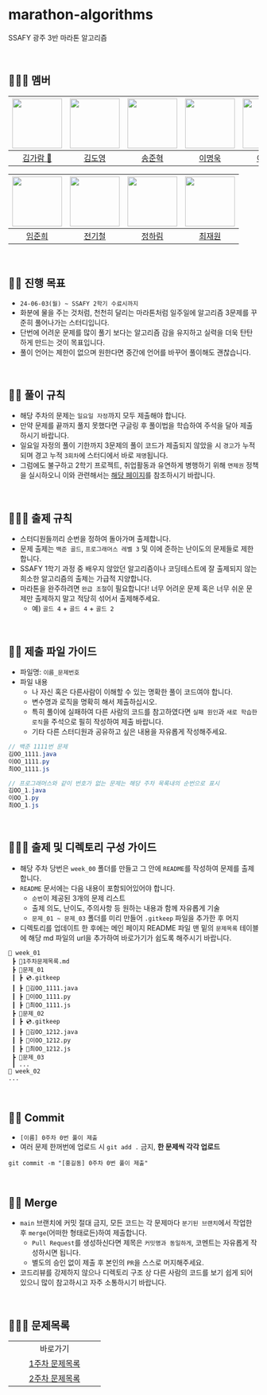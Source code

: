 # marathon-algorithms

SSAFY 광주 3반 마라톤 알고리즘

<br>

## 🏃🏻‍♀️ 멤버

| [<img src="https://avatars.githubusercontent.com/u/126746542?v=4" width="100">](https://github.com/garamgim) | [<img src="https://avatars.githubusercontent.com/u/156279384?v=4" width="100">](https://github.com/rlaehdud1002) | [<img src="https://avatars.githubusercontent.com/u/3072090?v=4" width="100">](https://github.com/TheNoFace) | [<img src="https://avatars.githubusercontent.com/u/123948643?v=4" width="100">](https://github.com/LEEMYEONGUK) | [<img src="https://avatars.githubusercontent.com/u/51374924?v=4" width="100">](https://github.com/ZXLeeChris) |
| :----------------------------------------------------------------------------------------------------------: | :--------------------------------------------------------------------------------------------------------------: | :---------------------------------------------------------------------------------------------------------: | :-------------------------------------------------------------------------------------------------------------: | :-----------------------------------------------------------------------------------------------------------: |
|                                   [김가람 📢](https://github.com/garamgim)                                   |                                    [김도영](https://github.com/rlaehdud1002)                                     |                                   [송준혁](https://github.com/TheNoFace)                                    |                                    [이명욱](https://github.com/LEEMYEONGUK)                                     |                                    [이정하](https://github.com/ZXLeeChris)                                    |

| [<img src="https://avatars.githubusercontent.com/u/156316110?v=4" width="100">](https://github.com/ljjunh) | [<img src="https://avatars.githubusercontent.com/u/57222722?v=4" width="100">](https://github.com/jbs3047) | [<img src="https://avatars.githubusercontent.com/u/121501361?v=4" width="100">](https://github.com/souffle1903) | [<img src="https://avatars.githubusercontent.com/u/156279478?v=4" width="100">](https://github.com/Jaewooooon) |
| :--------------------------------------------------------------------------------------------------------: | :--------------------------------------------------------------------------------------------------------: | :-------------------------------------------------------------------------------------------------------------: | :------------------------------------------------------------------------------------------------------------: |
|                                    [임준희](https://github.com/ljjunh)                                     |                                    [전기철](https://github.com/jbs3047)                                    |                                    [정하림](https://github.com/souffle1903)                                     |                                    [최재원](https://github.com/Jaewooooon)                                     |

<br>

## 🏃‍♂️ 진행 목표

- `24-06-03(월) ~ SSAFY 2학기 수료시까지`
- 화분에 물을 주는 것처럼, 천천히 달리는 마라톤처럼 일주일에 알고리즘 3문제를 꾸준히 풀어나가는 스터디입니다.
- 단번에 어려운 문제를 많이 풀기 보다는 알고리즘 감을 유지하고 실력을 더욱 탄탄하게 만드는 것이 목표입니다.
- 풀이 언어는 제한이 없으며 원한다면 중간에 언어를 바꾸어 풀이해도 괜찮습니다.

<br>

## 🏃‍♀️ 풀이 규칙

- 해당 주차의 문제는 `일요일 자정`까지 모두 제출해야 합니다.
- 만약 문제를 끝까지 풀지 못했다면 구글링 후 풀이법을 학습하여 주석을 달아 제출하시기 바랍니다.
- 일요일 자정의 풀이 기한까지 3문제의 풀이 코드가 제출되지 않았을 시 `경고`가 누적되며 경고 누적 `3회차`에 스터디에서 바로 `제명`됩니다.
- 그럼에도 불구하고 2학기 프로젝트, 취업활동과 유연하게 병행하기 위해 `면제권` 정책을 실시하오니 이와 관련해서는 [해당 페이지](https://github.com/ssafy-gwangju-03-java/marathon-algorithms/blob/main/admin/%08board.md)를 참조하시기 바랍니다.

<br>

## 🏃🏻‍♀️ 출제 규칙

- 스터디원들끼리 순번을 정하여 돌아가며 출제합니다.
- 문제 출제는 `백준 골드`, `프로그래머스 레벨 3` 및 이에 준하는 난이도의 문제들로 제한합니다.
- SSAFY 1학기 과정 중 배우지 않았던 알고리즘이나 코딩테스트에 잘 출제되지 않는 희소한 알고리즘의 출제는 가급적 지양합니다.
- 마라톤을 완주하려면 `완급 조절`이 필요합니다! 너무 어려운 문제 혹은 너무 쉬운 문제만 출제하지 말고 적당히 섞어서 출제해주세요.
  - 예) `골드 4` + `골드 4` + `골드 2`

<br>

## 🏃🏻 제출 파일 가이드

- 파일명: `이름_문제번호`
- 파일 내용
  - 나 자신 혹은 다른사람이 이해할 수 있는 명확한 풀이 코드여야 합니다.
  - 변수명과 로직을 명확히 해서 제출하십시오.
  - 특히 풀이에 실패하여 다른 사람의 코드를 참고하였다면 `실패 원인`과 `새로 학습한 로직`을 주석으로 필히 작성하여 제출 바랍니다.
  - 기타 다른 스터디원과 공유하고 싶은 내용을 자유롭게 작성해주세요.

```java
// 백준 1111번 문제
김OO_1111.java
이OO_1111.py
최OO_1111.js

// 프로그래머스와 같이 번호가 없는 문제는 해당 주차 목록내의 순번으로 표시
김OO_1.java
이OO_1.py
최OO_1.js
```

<br>

## 🏃🏼‍♀️ 출제 및 디렉토리 구성 가이드

- 해당 주차 당번은 `week_00` 폴더를 만들고 그 안에 `README`를 작성하여 문제를 출제합니다.
- `README` 문서에는 다음 내용이 포함되어있어야 합니다.
  - `순번`이 제공된 3개의 문제 리스트
  - 출제 의도, 난이도, 주의사항 등 원하는 내용과 함께 자유롭게 기술
  - `문제_01 ~ 문제_03` 폴더를 미리 만들어 `.gitkeep` 파일을 추가한 후 머지
- 디렉토리를 업데이트 한 후에는 메인 페이지 README 파일 맨 밑의 `문제목록` 테이블에 해당 md 파일의 url을 추가하여 바로가기가 쉽도록 해주시기 바랍니다.

```
📂 week_01
 ┣ 📜1주차문제목록.md
 ┣ 📂문제_01
 ┃ ┣ 💿.gitkeep
 ┃ ┣ 📜김OO_1111.java
 ┃ ┣ 📜이OO_1111.py
 ┃ ┣ 📜최OO_1111.js
 ┣ 📂문제_02
 ┃ ┣ 💿.gitkeep
 ┃ ┣ 📜김OO_1212.java
 ┃ ┣ 📜이OO_1212.py
 ┃ ┣ 📜최OO_1212.js
 ┣ 📂문제_03
 ┃ ...
📂 week_02
...
```

<br>

## 🏃🏽 Commit

- `[이름] 0주차 0번 풀이 제출`
- 여러 문제 한꺼번에 업로드 시 `git add .` 금지, **한 문제씩 각각 업로드**

```
git commit -m "[홍길동] 0주차 0번 풀이 제출"
```

<br>

## 🏃‍♀️ Merge

- `main` 브랜치에 커밋 절대 금지, 모든 코드는 각 문제마다 `분기된 브랜치`에서 작업한 후 `merge`(어떠한 형태로든)하여 제출합니다.
  - `Pull Request`를 생성하신다면 제목은 `커밋명과 동일하게`, 코멘트는 자유롭게 작성하시면 됩니다.
  - 별도의 승인 없이 제출 후 본인의 `PR`을 스스로 머지해주세요.
- 코드리뷰를 강제하지 않으나 디렉토리 구조 상 다른 사람의 코드를 보기 쉽게 되어 있으니 많이 참고하시고 자주 소통하시기 바랍니다.

<br>

## 🏃🏽‍♂️ 문제목록

<table>
  <tr>
    <td align="center">바로가기</td>
  </tr>
  <tr>
    <td align="center" width="170px"><a href="https://github.com/ssafy-gwangju-03-java/marathon-algorithms/blob/main/week_01/1%EC%A3%BC%EC%B0%A8%EB%AC%B8%EC%A0%9C%EB%AA%A9%EB%A1%9D.md">1주차 문제목록</a> </td>
  </tr>
  <tr>
    <td align="center" width="170px"><a href="https://github.com/ssafy-gwangju-03-java/marathon-algorithms/blob/main/week_02/2%EC%A3%BC%EC%B0%A8%EB%AC%B8%EC%A0%9C%EB%AA%A9%EB%A1%9D.md">2주차 문제목록</a> </td>
  </tr>
</table>

<br>
